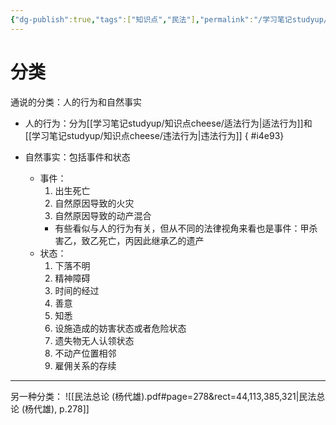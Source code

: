 ```yaml
---
{"dg-publish":true,"tags":["知识点","民法"],"permalink":"/学习笔记studyup/知识点cheese/法律事实/","dgPassFrontmatter":true,"created":"2024-07-14T18:46:16.019+08:00","updated":"2024-10-27T00:11:11.204+08:00"}
---
```


# 分类
通说的分类：人的行为和自然事实
- 人的行为：分为[[学习笔记studyup/知识点cheese/适法行为\|适法行为]]和[[学习笔记studyup/知识点cheese/违法行为\|违法行为]]
{ #i4e93}

- 自然事实：包括事件和状态
	- 事件：
		1. 出生死亡
		2. 自然原因导致的火灾
		3. 自然原因导致的动产混合
		- 有些看似与人的行为有关，但从不同的法律视角来看也是事件：甲杀害乙，致乙死亡，丙因此继承乙的遗产
	- 状态：
		1. 下落不明
		2. 精神障碍
		3. 时间的经过
		4. 善意
		5. 知悉
		6. 设施造成的妨害状态或者危险状态
		7. 遗失物无人认领状态
		8. 不动产位置相邻
		9. 雇佣关系的存续
---
另一种分类：
![[民法总论 (杨代雄).pdf#page=278&rect=44,113,385,321|民法总论 (杨代雄), p.278]]
